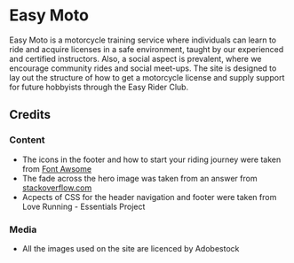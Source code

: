 # Easy Moto

Easy Moto is a motorcycle training service where individuals can learn to ride and acquire licenses in a safe environment, taught by our experienced and certified instructors. Also, a social aspect is prevalent, where we encourage community rides and social meet-ups. The site is designed to lay out the structure of how to get a motorcycle license and supply support for future hobbyists through the Easy Rider Club.

## Credits

### Content

- The icons in the footer and how to start your riding journey were taken from [Font Awsome](https://fontawesome.com/)
- The fade across the hero image was taken from an answer from [stackoverflow.com](https://stackoverflow.com/questions/22666063/how-to-fade-the-edge-of-a-div-with-just-css)
- Acpects of CSS for the header navigation and footer were taken from Love Running - Essentials Project

### Media

- All the images used on the site are licenced by Adobestock